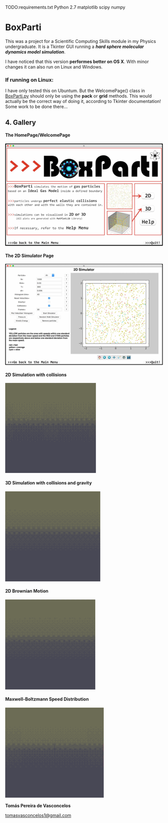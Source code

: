 TODO:requirements.txt
Python 2.7
matplotlib
scipy
numpy

# BoxParti

This was a project for a Scientific Computing Skills module in my Physics undergraduate. It is a Tkinter GUI running a **_hard sphere molecular dynamics model simulation_**.

I have noticed that this version **performes better on OS X**. With minor changes it can also run on Linux and Windows. 


### If running on Linux:
I have only tested this on Ubuntum. But the WelcomePage() class in [BoxParti.py](BoxParti.py) should only be using the **pack** or **grid** methods. This would actually be the correct way of doing it, according to Tkinter documentation! Some work to be done there...


## 4. Gallery
#### The HomePage/WelcomePage
![welcome page](readme_gallery/WelcomePage.jpg)

#### The 2D Simulator Page
![2D Page](readme_gallery/2DPage.jpg)

#### 2D Simulation with collisions
![2D](readme_gallery/2D_SIM.gif)

#### 3D Simulation with collisions and gravity
![3D](readme_gallery/3D_SIM.gif)

#### 2D Brownian Motion
![Brownian Motion](readme_gallery/brownian.gif)

#### Maxwell-Boltzmann Speed Distribution
![MB](readme_gallery/MB.gif)


**Tomás Pereira de Vasconcelos**

tomasvasconcelos1@gmail.com 
